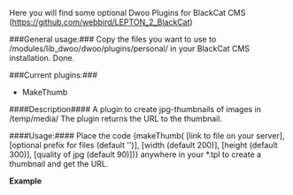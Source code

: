Here you will find some optional Dwoo Plugins for BlackCat CMS (https://github.com/webbird/LEPTON_2_BlackCat)

###General usage:###
Copy the files you want to use to /modules/lib_dwoo/dwoo/plugins/personal/ in your BlackCat CMS installation. Done.

###Current plugins:###

* MakeThumb

####Description####
A plugin to create jpg-thumbnails of images in /temp/media/
The plugin returns the URL to the thumbnail.

####Usage:####
Place the code
{makeThumb( [link to file on your server], [optional prefix for files (default '')], [width (default 200)], [height (default 300)], [quality of jpg (default 90)])}
anywhere in your *.tpl to create a thumbnail and get the URL.

<strong>Example</strong>
```<img src="{makeThumb( '/media/example.png', 'thumb_', 48, 48, 75 )}" alt="thumbnail" />
